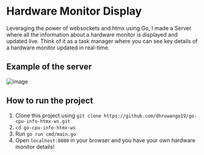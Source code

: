 # Hardware Monitor Display

Leveraging the power of websockets and htmx using Go, I made a Server where all the information about a hardware monitor is displayed and updated live. Think of it as a task manager where you can see key details of a hardware monitor updated in real-time. 

## Example of the server
![image](https://github.com/user-attachments/assets/806ad73f-7fcb-4d5c-a594-7e7c989bc0c4)

## How to run the project
1. Clone this project using ```git clone https://github.com/dhruwanga19/go-cpu-info-htmx-ws.git```
2. ```cd go-cpu-info-htmx-ws```
3. Run ```go run cmd/main.go```
4. Open `localhost:8080` in your browser and you have your own hardware monitor details!
